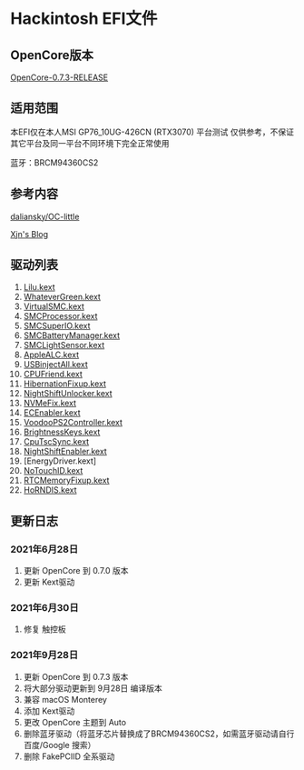 # Hackintosh EFI文件
## OpenCore版本

[OpenCore-0.7.3-RELEASE](https://github.com/acidanthera/OpenCorePkg/releases/tag/0.7.3)

## 适用范围

本EFI仅在本人MSI GP76_10UG-426CN (RTX3070) 平台测试
仅供参考，不保证其它平台及同一平台不同环境下完全正常使用

蓝牙：BRCM94360CS2

## 参考内容

[daliansky/OC-little](https://github.com/daliansky/OC-little)

[Xjn's Blog](https://blog.xjn819.com/?author=1)

## 驱动列表
1. [Lilu.kext](https://github.com/acidanthera/Lilu)
2. [WhateverGreen.kext](https://github.com/acidanthera/WhateverGreen)
3. [VirtualSMC.kext](https://github.com/acidanthera/VirtualSMC)
4. [SMCProcessor.kext](https://github.com/acidanthera/VirtualSMC)
5. [SMCSuperIO.kext](https://github.com/acidanthera/VirtualSMC)
6. [SMCBatteryManager.kext](https://github.com/acidanthera/VirtualSMC)
7. [SMCLightSensor.kext](https://github.com/acidanthera/VirtualSMC)
8. [AppleALC.kext](https://github.com/acidanthera/AppleALC)
9. [USBinjectAll.kext](https://github.com/RehabMan/OS-X-USB-Inject-All)
10. [CPUFriend.kext](https://github.com/acidanthera/CPUFriend)
11. [HibernationFixup.kext](https://github.com/acidanthera/HibernationFixup)
12. [NightShiftUnlocker.kext](https://github.com/0xFireWolf/NightShiftUnlocker)
13. [NVMeFix.kext](https://github.com/acidanthera/NVMeFix)
14. [ECEnabler.kext](https://github.com/1Revenger1/ECEnabler)
15. [VoodooPS2Controller.kext](https://github.com/acidanthera/VoodooPS2)
16. [BrightnessKeys.kext](https://github.com/acidanthera/BrightnessKeys)
17. [CpuTscSync.kext](https://github.com/acidanthera/CpuTscSync)
18. [NightShiftEnabler.kext](https://github.com/cdf/NightShiftEnabler)
19. [EnergyDriver.kext]
20. [NoTouchID.kext](https://github.com/al3xtjames/NoTouchID)
21. [RTCMemoryFixup.kext](https://github.com/acidanthera/rtcmemoryfixup)
22. [HoRNDIS.kext](https://github.com/jwise/HoRNDIS)


## 更新日志

### 2021年6月28日
1. 更新 OpenCore 到 0.7.0 版本
2. 更新 Kext驱动

### 2021年6月30日
1. 修复 触控板

### 2021年9月28日
1. 更新 OpenCore 到 0.7.3 版本
2. 将大部分驱动更新到 9月28日 编译版本
3. 兼容 macOS Monterey
4. 添加 Kext驱动
5. 更改 OpenCore 主题到 Auto
6. 删除蓝牙驱动（将蓝牙芯片替换成了BRCM94360CS2，如需蓝牙驱动请自行 百度/Google 搜索）
7. 删除 FakePCIID 全系驱动

